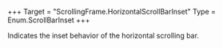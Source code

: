 +++
Target = "ScrollingFrame.HorizontalScrollBarInset"
Type = Enum.ScrollBarInset
+++

Indicates the inset behavior of the horizontal scrolling bar.